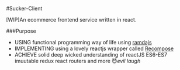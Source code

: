 #Sucker-Client

[WIP]An ecommerce frontend service written in react.

###Purpose

-    USING  functional programming way of life using [ramdajs](http://ramdajs.com/)
-    IMPLEMENTING using a lovely reactjs wrapper called [Recompose](https://github.com/acdlite/recompose)
-    ACHIEVE solid deep wicked understanding of reactJS ES6-ES7 imuutable redux react routers and more :smiling_imp:*evil laugh*
